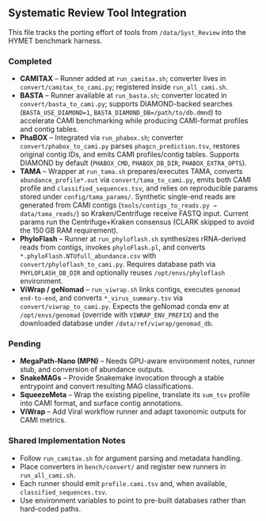 ## Systematic Review Tool Integration

This file tracks the porting effort of tools from `/data/Syst_Review` into the HYMET benchmark harness.

### Completed
- **CAMITAX** – Runner added at `run_camitax.sh`; converter lives in `convert/camitax_to_cami.py`; registered inside `run_all_cami.sh`.
- **BASTA** – Runner available at `run_basta.sh`; converter located in `convert/basta_to_cami.py`; supports DIAMOND-backed searches (`BASTA_USE_DIAMOND=1`, `BASTA_DIAMOND_DB=/path/to/db.dmnd`) to accelerate CAMI benchmarking while producing CAMI-format profiles and contig tables.
- **PhaBOX** – Integrated via `run_phabox.sh`; converter `convert/phabox_to_cami.py` parses `phagcn_prediction.tsv`, restores original contig IDs, and emits CAMI profiles/contig tables. Supports DIAMOND by default (`PHABOX_CMD`, `PHABOX_DB_DIR`, `PHABOX_EXTRA_OPTS`).
- **TAMA** – Wrapper at `run_tama.sh` prepares/executes TAMA, converts `abundance_profile*.out` via `convert/tama_to_cami.py`, emits both CAMI profile and `classified_sequences.tsv`, and relies on reproducible params stored under `config/tama_params/`. Synthetic single-end reads are generated from CAMI contigs (`tools/contigs_to_reads.py → data/tama_reads/`) so Kraken/Centrifuge receive FASTQ input. Current params run the Centrifuge+Kraken consensus (CLARK skipped to avoid the 150 GB RAM requirement).
- **PhyloFlash** – Runner at `run_phyloflash.sh` synthesizes rRNA-derived reads from contigs, invokes `phyloFlash.pl`, and converts `*.phyloFlash.NTUfull_abundance.csv` with `convert/phyloflash_to_cami.py`. Requires database path via `PHYLOFLASH_DB_DIR` and optionally reuses `/opt/envs/phyloflash` environment.
- **ViWrap / geNomad** – `run_viwrap.sh` links contigs, executes `genomad end-to-end`, and converts `*_virus_summary.tsv` via `convert/viwrap_to_cami.py`. Expects the geNomad conda env at `/opt/envs/genomad` (override with `VIWRAP_ENV_PREFIX`) and the downloaded database under `/data/ref/viwrap/genomad_db`.

### Pending
- **MegaPath-Nano (MPN)** – Needs GPU-aware environment notes, runner stub, and conversion of abundance outputs.
- **SnakeMAGs** – Provide Snakemake invocation through a stable entrypoint and convert resulting MAG classifications.
- **SqueezeMeta** – Wrap the existing pipeline, translate its `sum_tsv` profile into CAMI format, and surface contig annotations.
- **ViWrap** – Add Viral workflow runner and adapt taxonomic outputs for CAMI metrics.

### Shared Implementation Notes
- Follow `run_camitax.sh` for argument parsing and metadata handling.
- Place converters in `bench/convert/` and register new runners in `run_all_cami.sh`.
- Each runner should emit `profile.cami.tsv` and, when available, `classified_sequences.tsv`.
- Use environment variables to point to pre-built databases rather than hard-coded paths.
